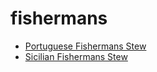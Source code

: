 # fishermans

 * [Portuguese Fishermans Stew](index/p/portuguese-fishermans-stew-5714.json)
 * [Sicilian Fishermans Stew](index/s/sicilian-fishermans-stew-234361.json)
